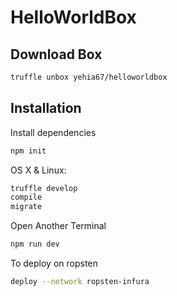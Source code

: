 # HelloWorldBox

## Download Box
```sh
truffle unbox yehia67/helloworldbox
```

## Installation

Install dependencies 
```sh
npm init
```
OS X & Linux:

```sh
truffle develop
compile
migrate
```
Open Another Terminal
```sh
npm run dev
```
To deploy on ropsten
```sh
deploy --network ropsten-infura
```
